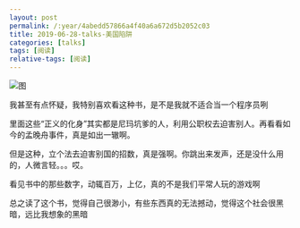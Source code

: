 ```yaml
---
layout: post
permalink: /:year/4abedd57866a4f40a6a672d5b2052c03
title: 2019-06-28-talks-美国陷阱
categories: [talks]
tags: [阅读]
relative-tags: [阅读]
---
```


![图](https://gitee.com/linxingyang/at-2020-10-02-image/raw/master/image/T-talks/image/2019/books/mgxj.jpg)


我甚至有点怀疑，我特别喜欢看这种书，是不是我就不适合当一个程序员咧


里面这些“正义的化身”其实都是尼玛坑爹的人，利用公职权去迫害别人。再看看如今的孟晚舟事件，真是如出一辙啊。


但是这种，立个法去迫害别国的招数，真是强啊。你跳出来发声，还是没什么用的，人微言轻。。。哎。


看见书中的那些数字，动辄百万，上亿，真的不是我们平常人玩的游戏啊


总之读了这个书，觉得自己很渺小，有些东西真的无法撼动，觉得这个社会很黑暗，远比我想象的黑暗

